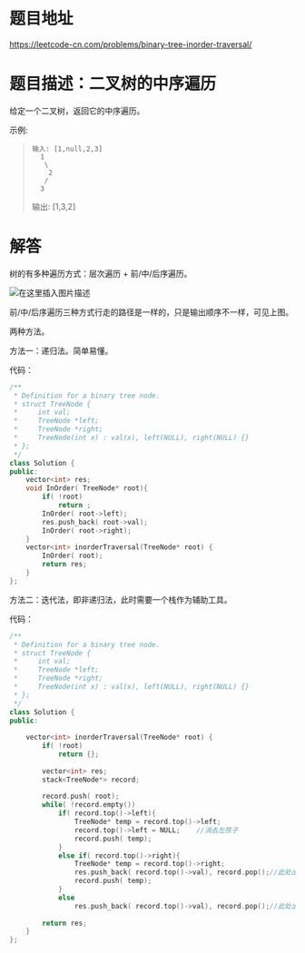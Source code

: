 # 题目地址

https://leetcode-cn.com/problems/binary-tree-inorder-traversal/

# 题目描述：二叉树的中序遍历

给定一个二叉树，返回它的中序遍历。

示例:
>```
>输入: [1,null,2,3]
>   1
>    \
>     2
>    /
>   3
>```
>
>输出: [1,3,2]



# 解答

树的有多种遍历方式：层次遍历 + 前/中/后序遍历。

![在这里插入图片描述](https://img-blog.csdnimg.cn/20190930203919593.png?)

前/中/后序遍历三种方式行走的路径是一样的，只是输出顺序不一样，可见上图。

两种方法。

方法一：递归法。简单易懂。

代码：
```cpp
/**
 * Definition for a binary tree node.
 * struct TreeNode {
 *     int val;
 *     TreeNode *left;
 *     TreeNode *right;
 *     TreeNode(int x) : val(x), left(NULL), right(NULL) {}
 * };
 */
class Solution {
public:
    vector<int> res;
    void InOrder( TreeNode* root){
        if( !root)
            return ;
        InOrder( root->left);
        res.push_back( root->val);
        InOrder( root->right);
    }
    vector<int> inorderTraversal(TreeNode* root) {
        InOrder( root);
        return res;
    }
};
```

方法二：迭代法，即非递归法，此时需要一个栈作为辅助工具。

代码：
```cpp
/**
 * Definition for a binary tree node.
 * struct TreeNode {
 *     int val;
 *     TreeNode *left;
 *     TreeNode *right;
 *     TreeNode(int x) : val(x), left(NULL), right(NULL) {}
 * };
 */
class Solution {
public:
    
    vector<int> inorderTraversal(TreeNode* root) {
        if( !root)
            return {};
        
        vector<int> res;
        stack<TreeNode*> record;
        
        record.push( root);
        while( !record.empty())
            if( record.top()->left){
                TreeNode* temp = record.top()->left;
                record.top()->left = NULL;    //消去左孩子
                record.push( temp);
            }
            else if( record.top()->right){
                TreeNode* temp = record.top()->right;
                res.push_back( record.top()->val), record.pop();//此处出栈并将其元素加入到结果中
                record.push( temp);
            }
            else
                res.push_back( record.top()->val), record.pop();//此处出栈并将其元素加入到结果中
            
        return res;
    }
};
```
